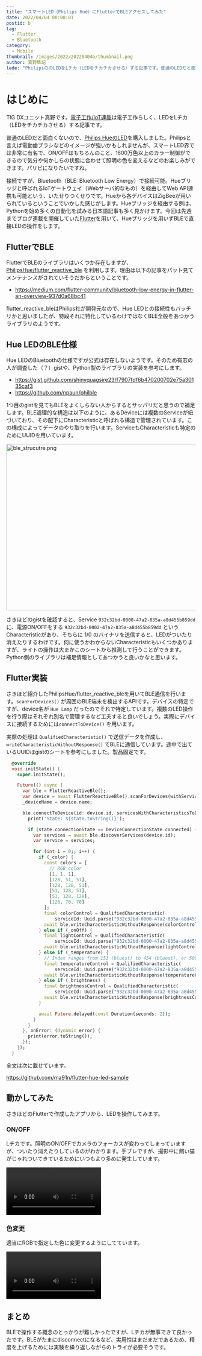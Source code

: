 ```yaml
---
title: "スマートLED（Philips Hue）にFlutterでBLEアクセスしてみた"
date: 2022/04/04 00:00:01
postid: b
tag:
  - Flutter
  - Bluetooth
category:
  - Mobile
thumbnail: /images/2022/20220404b/thumbnail.png
author: 真野隼記
lede: "PhilipsののLEDをLチカ（LEDをチカチカさせる）する記事です。普通のLEDだと面白くないので、[Philips HueのLED]を購入しました。接続ですが、Bluetooth（BLE: Bluetooth Low Energy）で直接LEDの操作をします。"
---
```

# はじめに

TIG DXユニット真野です。[電子工作/IoT連載](/articles/20220404a/)は電子工作らしく、LEDをLチカ（LEDをチカチカさせる）する記事です。

普通のLEDだと面白くないので、[Philips HueのLED](https://www.amazon.co.jp/dp/B0848YBKGW/)を購入しました。Philipsと言えば電動歯ブラシなどのイメージが強いかもしれませんが、スマートLED界では非常に有名で、ON/OFFはもちろんのこと、1600万色以上のカラー制御ができるので気分や何かしらの状態に合わせて照明の色を変えるなどのお楽しみができます。パリピになりたいですね。

接続ですが、Bluetooth（BLE: Bluetooth Low Energy）で接続可能。Hueブリッジと呼ばれるIoTゲートウェイ（Webサーバ的なもの）を経由してWeb API連携も可能という、いたせりつくせりです。Hueから各デバイスはZigBeeが用いられているということでいかした感じがします。Hueブリッジを経由する例は、Pythonを始め多くの自動化を試みる日本語記事も多く見かけます。今回は先週までブログ連載を開催していた[Flutter](/articles/20220315a/)を用いて、Hueブリッジを用いずBLEで直接LEDの操作をします。

## FlutterでBLE

FlutterでBLEのライブラリはいくつか存在しますが、[PhilipsHue/flutter_reactive_ble](https://github.com/PhilipsHue/flutter_reactive_ble) を利用します。理由は以下の記事をパット見てメンテナンスがされていそうだからということです。

* https://medium.com/flutter-community/bluetooth-low-energy-in-flutter-an-overview-937d0a68bc41

flutter_reactive_bleはPhilips社が開発元なので、Hue LEDとの接続性もバッチリかと思いましたが、特段それに特化しているわけではなくBLE全般をあつかうライブラリのようです。

## Hue LEDのBLE仕様

Hue LEDのBluetoothの仕様ですが公式は存在しないようです。そのため有志の人が調査した（？）gistや、Python製のライブラリの実装を参考にします。

* https://gist.github.com/shinyquagsire23/f7907fdf6b470200702e75a30135caf3
* https://github.com/npaun/philble

1つ目のgistを見てもBLEをよくしらない人からするとサッパリだと思うので補足します。BLE論理的な構造は以下のように、あるDeviceには複数のServiceが紐づいており、その配下にCharacteristicと呼ばれる構造で管理されています。この構成によってデータのやり取りを行います。ServiceもCharacteristicも特定のためにUUIDを用いています。

<img src="/images/2022/20220404b/ble_strucutre.png" alt="ble_strucutre.png" width="791" height="441" loading="lazy">

さきほどのgistを確認すると、Service `932c32bd-0000-47a2-835a-a8d455b859dd` に、電源ON/OFFをする `932c32bd-0002-47a2-835a-a8d455b859dd` というCharacteristicがあり、そちらに 1/0 のバイナリを送信すると、LEDがついたり消えたりするわけです。何に使うかわからないCharacteristicもいくつかありますが、ライトの操作は大まかこのシートから推測して行うことができます。Python側のライブラリは補足情報としてあつかうと良いかなと思います。

## Flutter実装

さきほど紹介したPhilipsHue/flutter_reactive_bleを用いてBLE通信を行います。`scanForDevices()` が周囲のBLE端末を検出するAPIです。デバイスの特定ですが、device名が `Hue Lamp` だったのでそれで特定しています。複数のLED操作を行う際はそれぞれ別名で管理するなど工夫すると良いでしょう。実際にデバイスに接続するためには`connectToDevice()` を用います。

実際の処理は `QualifiedCharacteristic()` で送信データを作成し、 `writeCharacteristicWithoutResponse()` でBLEに通信しています。途中で出ているUUIDはgistのシートを参考にしました。製品固定です。

```dart
  @override
  void initState() {
    super.initState();

    Future(() async {
      var ble = FlutterReactiveBle();
      var device = await FlutterReactiveBle().scanForDevices(withServices: [], scanMode: ScanMode.lowLatency).firstWhere((device) => device.name == "Hue Lamp");
      _deviceName = device.name;

      ble.connectToDevice(id: device.id, servicesWithCharacteristicsToDiscover: {}, connectionTimeout: const Duration(seconds: 2)).listen((state) async {
        print('State: ${state.toString()}');

        if (state.connectionState == DeviceConnectionState.connected) {
          var services = await ble.discoverServices(device.id);
          var service = services;

          for (int i = 0;; i++) {
            if (_color) {
              const colors = [
                // RGB color
                [1, 1, 1],
                [128, 51, 51],
                [128, 128, 51],
                [51, 128, 51],
                [51, 128, 128],
                [128, 70, 70]
              ];
              final colorControl = QualifiedCharacteristic(
                  serviceId: Uuid.parse("932c32bd-0000-47a2-835a-a8d455b859dd"), characteristicId: Uuid.parse("932c32bd-0005-47a2-835a-a8d455b859dd"), deviceId: device.id);
              await ble.writeCharacteristicWithoutResponse(colorControl, value: [1, ...colors[i % 5]]);
            } else if (_onOff) {
              final lightControl = QualifiedCharacteristic(
                  serviceId: Uuid.parse("932c32bd-0000-47a2-835a-a8d455b859dd"), characteristicId: Uuid.parse("932c32bd-0002-47a2-835a-a8d455b859dd"), deviceId: device.id);
              await ble.writeCharacteristicWithoutResponse(lightControl, value: [i % 2]);
            } else if (_temperature) {
              // Index ranges from 153 (bluest) to 454 (bluest), or 500 on some models
              final temperatureControl = QualifiedCharacteristic(
                  serviceId: Uuid.parse("932c32bd-0000-47a2-835a-a8d455b859dd"), characteristicId: Uuid.parse("932c32bd-0004-47a2-835a-a8d455b859dd"), deviceId: device.id);
              await ble.writeCharacteristicWithoutResponse(temperatureControl, value: [50, i % 255]); // sample value
            } else if (_brightness) {
              final brightnessControl = QualifiedCharacteristic(
                  serviceId: Uuid.parse("932c32bd-0000-47a2-835a-a8d455b859dd"), characteristicId: Uuid.parse("932c32bd-0003-47a2-835a-a8d455b859dd"), deviceId: device.id);
              await ble.writeCharacteristicWithoutResponse(brightnessControl, value: [i % 2 == 0 ? 1 : 254]); // 1~254
            }

            await Future.delayed(const Duration(seconds: 2));
          }
        }
      }, onError: (dynamic error) {
        print(error.toString());
      });
    });
  }
```

全文は次に載せています。

https://github.com/ma91n/flutter-hue-led-sample

## 動かしてみた

さきほどのFlutterで作成したアプリから、LEDを操作してみます。

### ON/OFF

Lチカです。照明のON/OFFでカメラのフォーカスが変わってしまっていますが、ついたり消えたりしているのがわかります。手ブレですが、撮影中に飼い猫がじゃれついてきているためにいつもより多めに発生しています。

<video src="/images/2022/20220404b/Lチカ.mp4" controls width="50%"></video>

### 色変更

適当にRGBで指定した色に変更するようにしてています。

<video src="/images/2022/20220404b/色変更.mp4" controls width="50%"></video>

## まとめ

BLEで操作する概念のとっかりが難しかったですが、Lチカが無事できて良かったです。BLEがたまにdisconnectになるなど、実用性はまだまだであるため、精度を上げるためには実験を繰り返しながらのトライが必要そうです。
